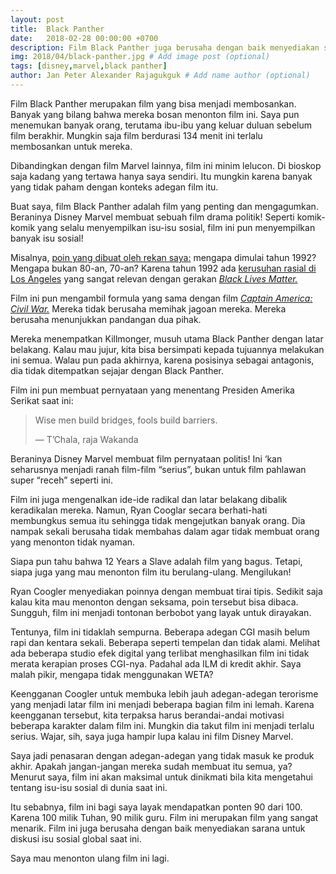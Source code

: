 ```yaml
---
layout: post
title:  Black Panther
date:   2018-02-28 00:00:00 +0700
description: Film Black Panther juga berusaha dengan baik menyediakan sarana untuk diskusi isu sosial global saat ini.
img: 2018/04/black-panther.jpg # Add image post (optional)
tags: [disney,marvel,black panther]
author: Jan Peter Alexander Rajagukguk # Add name author (optional)
---
```

Film Black Panther merupakan film yang bisa menjadi membosankan. Banyak yang bilang bahwa mereka bosan menonton film ini. Saya pun menemukan banyak orang, terutama ibu-ibu yang keluar duluan sebelum film berakhir. Mungkin saja film berdurasi 134 menit ini terlalu membosankan untuk mereka.

Dibandingkan dengan film Marvel lainnya, film ini minim lelucon. Di bioskop saja kadang yang tertawa hanya saya sendiri. Itu mungkin karena banyak yang tidak paham dengan konteks adegan film itu.

Buat saya, film Black Panther adalah film yang penting dan mengagumkan. Beraninya Disney Marvel membuat sebuah film drama politik! Seperti komik-komik yang selalu menyempilkan isu-isu sosial, film ini pun menyempilkan banyak isu sosial!

Misalnya, [poin yang dibuat oleh rekan saya:](https://www.facebook.com/kunderemp/posts/10155401181984226) mengapa dimulai tahun 1992? Mengapa bukan 80-an, 70-an? Karena tahun 1992 ada [kerusuhan rasial di Los Angeles](https://edition.cnn.com/2017/04/28/opinions/los-angeles-1992-25-years-later-opinion-joseph/index.html) yang sangat relevan dengan gerakan [*Black Lives Matter.*](https://en.wikipedia.org/wiki/Black_Lives_Matter)

Film ini pun mengambil formula yang sama dengan film [*Captain America: Civil War.*](https://id.wikipedia.org/wiki/Captain_America:_Civil_War) Mereka tidak berusaha memihak jagoan mereka. Mereka berusaha menunjukkan pandangan dua pihak.

Mereka menempatkan Killmonger, musuh utama Black Panther dengan latar belakang. Kalau mau jujur, kita bisa bersimpati kepada tujuannya melakukan ini semua. Walau pun pada akhirnya, karena posisinya sebagai antagonis, dia tidak ditempatkan sejajar dengan Black Panther.

Film ini pun membuat pernyataan yang menentang Presiden Amerika Serikat saat ini:

>Wise men build bridges, fools build barriers.
>
> — T’Chala, raja Wakanda

Beraninya Disney Marvel membuat film pernyataan politis! Ini ‘kan seharusnya menjadi ranah film-film “serius”, bukan untuk film pahlawan super “receh” seperti ini.

Film ini juga mengenalkan ide-ide radikal dan latar belakang dibalik keradikalan mereka. Namun, Ryan Cooglar secara berhati-hati membungkus semua itu sehingga tidak mengejutkan banyak orang. Dia nampak sekali berusaha tidak membahas dalam agar tidak membuat orang yang menonton tidak nyaman.

Siapa pun tahu bahwa 12 Years a Slave adalah film yang bagus. Tetapi, siapa juga yang mau menonton film itu berulang-ulang. Mengilukan!

Ryan Coogler menyediakan poinnya dengan membuat tirai tipis. Sedikit saja kalau kita mau menonton dengan seksama, poin tersebut bisa dibaca. Sungguh, film ini menjadi tontonan berbobot yang layak untuk dirayakan.

Tentunya, film ini tidaklah sempurna. Beberapa adegan CGI masih belum rapi dan kentara sekali. Beberapa seperti tempelan dan tidak alami. Melihat ada beberapa studio efek digital yang terlibat menghasilkan film ini tidak merata kerapian proses CGI-nya. Padahal ada ILM di kredit akhir. Saya malah pikir, mengapa tidak menggunakan WETA?

Keengganan Coogler untuk membuka lebih jauh adegan-adegan terorisme yang menjadi latar film ini menjadi beberapa bagian film ini lemah. Karena keengganan tersebut, kita terpaksa harus berandai-andai motivasi beberapa karakter dalam film ini. Mungkin dia takut film ini menjadi terlalu serius. Wajar, sih, saya juga hampir lupa kalau ini film Disney Marvel.

Saya jadi penasaran dengan adegan-adegan yang tidak masuk ke produk akhir. Apakah jangan-jangan mereka sudah membuat itu semua, ya? Menurut saya, film ini akan maksimal untuk dinikmati bila kita mengetahui tentang isu-isu sosial di dunia saat ini.

Itu sebabnya, film ini bagi saya layak mendapatkan ponten 90 dari 100. Karena 100 milik Tuhan, 90 milik guru. Film ini merupakan film yang sangat menarik. Film ini juga berusaha dengan baik menyediakan sarana untuk diskusi isu sosial global saat ini.

Saya mau menonton ulang film ini lagi.
